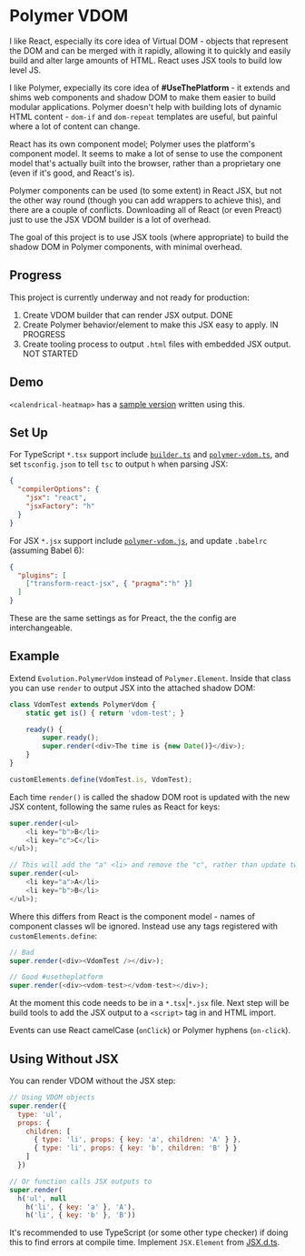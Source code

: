 # Polymer VDOM

I like React, especially its core idea of Virtual DOM - objects that represent the DOM and can be merged with it rapidly, allowing it to quickly and easily build and alter large amounts of HTML. React uses JSX tools to build low level JS.

I like Polymer, expecially its core idea of **#UseThePlatform** - it extends and shims web components and shadow DOM to make them easier to build modular applications. Polymer doesn't help with building lots of dynamic HTML content - `dom-if` and `dom-repeat` templates are useful, but painful where a lot of content can change.

React has its own component model; Polymer uses the platform's component model. It seems to make a lot of sense to use the component model that's actually built into the browser, rather than a proprietary one (even if it's good, and React's is). 

Polymer components can be used (to some extent) in React JSX, but not the other way round (though you can add wrappers to achieve this), and there are a couple of conflicts. Downloading all of React (or even Preact) just to use the JSX VDOM builder is a lot of overhead. 

The goal of this project is to use JSX tools (where appropriate) to build the shadow DOM in Polymer components, with minimal overhead.

## Progress

This project is currently underway and not ready for production:

1. Create VDOM builder that can render JSX output.  DONE
2. Create Polymer behavior/element to make this JSX easy to apply. IN PROGRESS
3. Create tooling process to output `.html` files with embedded JSX output. NOT STARTED

## Demo 

`<calendrical-heatmap>` has a [sample version](https://github.com/EvolutionJobs/calendrical-heatmap/blob/master/calendrical-heatmap.tsx) written using this.

## Set Up

For TypeScript `*.tsx` support include [`builder.ts`](Builder.ts) and [`polymer-vdom.ts`](polymer-vdom.js), and set `tsconfig.json` to tell `tsc` to output `h` when parsing JSX:

```json
{
  "compilerOptions": {
    "jsx": "react",
    "jsxFactory": "h"
  }
}
```

For JSX `*.jsx` support include [`polymer-vdom.js`](polymer-vdom.js), and update `.babelrc` (assuming Babel 6):

```json
{
  "plugins": [
    ["transform-react-jsx", { "pragma":"h" }]
  ]
}
```

These are the same settings as for Preact, the the config are interchangeable.

## Example

Extend `Evolution.PolymerVdom` instead of `Polymer.Element`. Inside that class you can use `render` to output JSX into the attached shadow DOM:

```js
class VdomTest extends PolymerVdom {
    static get is() { return 'vdom-test'; }

    ready() {
        super.ready();
        super.render(<div>The time is {new Date()}</div>);
    }
}

customElements.define(VdomTest.is, VdomTest);
```

Each time `render()` is called the shadow DOM root is updated with the new JSX content, following the same rules as React for keys:

```js
super.render(<ul>
    <li key="b">B</li>
    <li key="c">C</li>
</ul>);

// This will add the "a" <li> and remove the "c", rather than update two nodes
super.render(<ul>
    <li key="a">A</li>
    <li key="b">B</li>
</ul>);
```

Where this differs from React is the component model - names of component classes wll be ignored. Instead use any tags registered with `customElements.define`:

```js
// Bad
super.render(<div><VdomTest /></div>);

// Good #usetheplatform
super.render(<div><vdom-test></vdom-test></div>);
```

At the moment this code needs to be in a `*.tsx`|`*.jsx` file. Next step will be build tools to add the JSX output to a `<script>` tag in and HTML import.

Events can use React camelCase (`onClick`) or Polymer hyphens (`on-click`).

## Using Without JSX

You can render VDOM without the JSX step:

```js
// Using VDOM objects
super.render({
  type: 'ul',
  props: {
    children: [
      { type: 'li', props: { key: 'a', children: 'A' } },
      { type: 'li', props: { key: 'b', children: 'B' } }
    ]
  })

// Or function calls JSX outputs to
super.render(
  h('ul', null
    h('li', { key: 'a' }, 'A'),
    h('li', { key: 'b' }, 'B'))
```

It's recommended to use TypeScript (or some other type checker) if doing this to find errors at compile time. Implement `JSX.Element` from [JSX.d.ts](JSX.d.ts). 